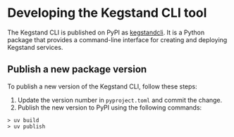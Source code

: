 # Developing the Kegstand CLI tool

The Kegstand CLI is published on PyPI as [kegstandcli](https://pypi.org/project/kegstandcli/). It is a Python package that provides a command-line interface for creating and deploying Kegstand services.

## Publish a new package version

To publish a new version of the Kegstand CLI, follow these steps:

1. Update the version number in `pyproject.toml` and commit the change.
2. Publish the new version to PyPI using the following commands:

```shell
> uv build
> uv publish
```
